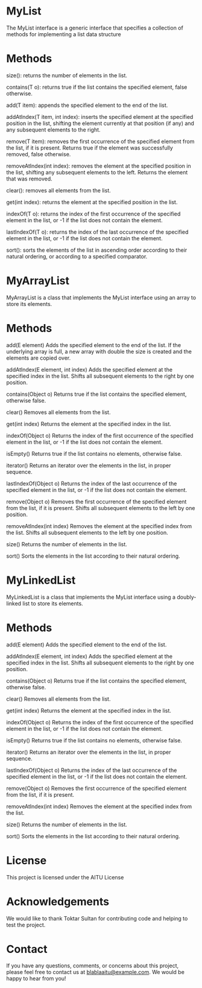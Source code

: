 # MyList
The MyList interface is a generic interface that specifies a collection of methods for implementing a list data structure

# Methods
size(): returns the number of elements in the list.

contains(T o): returns true if the list contains the specified element, false otherwise.

add(T item): appends the specified element to the end of the list.

addAtIndex(T item, int index): inserts the specified element at the specified position in the list, shifting the element currently at that position (if any) and any subsequent elements to the right.

remove(T item): removes the first occurrence of the specified element from the list, if it is present. Returns true if the element was successfully removed, false otherwise.

removeAtIndex(int index): removes the element at the specified position in the list, shifting any subsequent elements to the left. Returns the element that was removed.

clear(): removes all elements from the list.

get(int index): returns the element at the specified position in the list.

indexOf(T o): returns the index of the first occurrence of the specified element in the list, or -1 if the list does not contain the element.

lastIndexOf(T o): returns the index of the last occurrence of the specified element in the list, or -1 if the list does not contain the element.

sort(): sorts the elements of the list in ascending order according to their natural ordering, or according to a specified comparator.




# MyArrayList
MyArrayList is a class that implements the MyList interface using an array to store its elements.

# Methods
add(E element)
Adds the specified element to the end of the list. If the underlying array is full, a new array with double the size is created and the elements are copied over.

addAtIndex(E element, int index)
Adds the specified element at the specified index in the list. Shifts all subsequent elements to the right by one position.

contains(Object o)
Returns true if the list contains the specified element, otherwise false.

clear()
Removes all elements from the list.

get(int index)
Returns the element at the specified index in the list.

indexOf(Object o)
Returns the index of the first occurrence of the specified element in the list, or -1 if the list does not contain the element.

isEmpty()
Returns true if the list contains no elements, otherwise false.

iterator()
Returns an iterator over the elements in the list, in proper sequence.

lastIndexOf(Object o)
Returns the index of the last occurrence of the specified element in the list, or -1 if the list does not contain the element.

remove(Object o)
Removes the first occurrence of the specified element from the list, if it is present. Shifts all subsequent elements to the left by one position.

removeAtIndex(int index)
Removes the element at the specified index from the list. Shifts all subsequent elements to the left by one position.

size()
Returns the number of elements in the list.

sort()
Sorts the elements in the list according to their natural ordering.


# MyLinkedList
MyLinkedList is a class that implements the MyList interface using a doubly-linked list to store its elements.

# Methods
add(E element)
Adds the specified element to the end of the list.

addAtIndex(E element, int index)
Adds the specified element at the specified index in the list. Shifts all subsequent elements to the right by one position.

contains(Object o)
Returns true if the list contains the specified element, otherwise false.

clear()
Removes all elements from the list.

get(int index)
Returns the element at the specified index in the list.

indexOf(Object o)
Returns the index of the first occurrence of the specified element in the list, or -1 if the list does not contain the element.

isEmpty()
Returns true if the list contains no elements, otherwise false.

iterator()
Returns an iterator over the elements in the list, in proper sequence.

lastIndexOf(Object o)
Returns the index of the last occurrence of the specified element in the list, or -1 if the list does not contain the element.

remove(Object o)
Removes the first occurrence of the specified element from the list, if it is present.

removeAtIndex(int index)
Removes the element at the specified index from the list.

size()
Returns the number of elements in the list.

sort()
Sorts the elements in the list according to their natural ordering.


# License
This project is licensed under the AITU License

# Acknowledgements
We would like to thank Toktar Sultan for contributing code and helping to test the project.

# Contact
If you have any questions, comments, or concerns about this project, please feel free to contact us at blablaaitu@example.com. We would be happy to hear from you!
